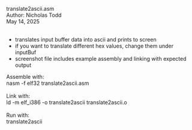translate2ascii.asm<br/>
Author: Nicholas Todd<br/>
May 14, 2025<br/><br/>

- translates input buffer data into ascii and prints to screen<br/>
- if you want to translate different hex values, change them under inputBuf<br/>
- screenshot file includes example assembly and linking with expected output<br/>

Assemble with: <br/>
nasm -f elf32 translate2ascii.asm<br/><br/>
Link with:      
ld -m elf_i386 -o translate2ascii translate2ascii.o<br/><br/>
Run with:<br/>
translate2ascii
